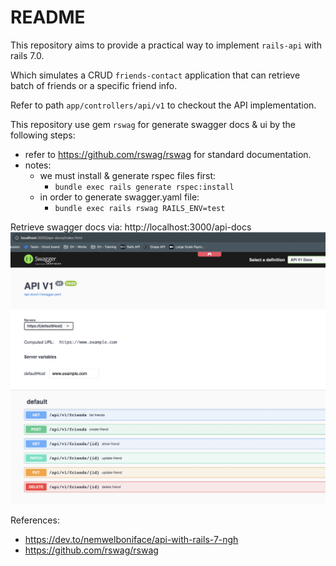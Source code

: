 # README

This repository aims to provide a practical way to implement `rails-api` with rails 7.0.

Which simulates a CRUD `friends-contact` application that can retrieve batch of friends or a specific friend info.

Refer to path `app/controllers/api/v1` to checkout the API implementation.

This repository use gem `rswag` for generate swagger docs & ui by the following steps:
  - refer to https://github.com/rswag/rswag for standard documentation.
  - notes:
    - we must install & generate rspec files first:
      - `bundle exec rails generate rspec:install`
    - in order to generate swagger.yaml file:
      - `bundle exec rails rswag RAILS_ENV=test`

Retrieve swagger docs via: http://localhost:3000/api-docs
![Alt text](image.png)

References:
  - https://dev.to/nemwelboniface/api-with-rails-7-ngh
  - https://github.com/rswag/rswag
